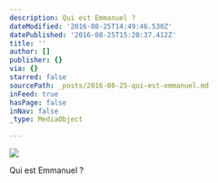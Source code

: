 ```yaml
---
description: Qui est Emmanuel ?
dateModified: '2016-08-25T14:49:46.530Z'
datePublished: '2016-08-25T15:20:37.412Z'
title: ''
author: []
publisher: {}
via: {}
starred: false
sourcePath: _posts/2016-08-25-qui-est-emmanuel.md
inFeed: true
hasPage: false
inNav: false
_type: MediaObject

---
```

![](https://the-grid-user-content.s3-us-west-2.amazonaws.com/138d763c-47e5-4649-b641-c4768d58bbbe.jpg)

Qui est Emmanuel ?